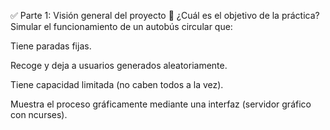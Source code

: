 ✅ Parte 1: Visión general del proyecto
🧠 ¿Cuál es el objetivo de la práctica?
Simular el funcionamiento de un autobús circular que:

Tiene paradas fijas.

Recoge y deja a usuarios generados aleatoriamente.

Tiene capacidad limitada (no caben todos a la vez).

Muestra el proceso gráficamente mediante una interfaz (servidor gráfico con ncurses).

